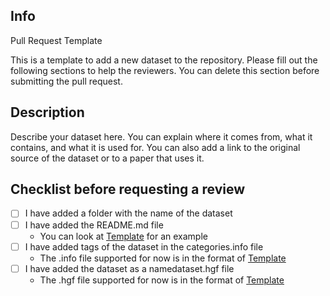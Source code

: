 ## Info
Pull Request Template

This is a template to add a new dataset to the repository. Please fill out the following sections to help the reviewers.
You can delete this section before submitting the pull request.

## Description

Describe your dataset here. You can explain where it comes from, what it contains, and what it is used for.
You can also add a link to the original source of the dataset or to a paper that uses it.

## Checklist before requesting a review

- [ ] I have added a folder with the name of the dataset
- [ ] I have added the README.md file
  - You can look at [Template](https://github.com/HypergraphRepository/datasets/blob/main/template/README.md) for an example
- [ ] I have added tags of the dataset in the categories.info file
  - The .info file supported for now is in the format of [Template](https://github.com/HypergraphRepository/datasets/blob/main/template/categories.info)
- [ ] I have added the dataset as a namedataset.hgf file
  - The .hgf file supported for now is in the format of [Template](https://github.com/HypergraphRepository/datasets/blob/main/template/template.hgf)
